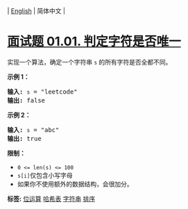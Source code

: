 | [English](README_EN.md) | 简体中文 |

# [面试题 01.01. 判定字符是否唯一](https://leetcode.cn/problems/is-unique-lcci)
<p>实现一个算法，确定一个字符串 <code>s</code> 的所有字符是否全都不同。</p>

<p><strong>示例 1：</strong></p>

<pre>
<strong>输入:</strong> <code>s</code> = "leetcode"
<strong>输出:</strong> false 
</pre>

<p><strong>示例 2：</strong></p>

<pre>
<strong>输入:</strong> <code>s</code> = "abc"
<strong>输出:</strong> true
</pre>

<p><strong>限制：</strong></p>

<ul>
	<li><code>0 &lt;= len(s) &lt;= 100 </code></li>
	<li><code>s[i]</code>仅包含小写字母</li>
	<li>如果你不使用额外的数据结构，会很加分。</li>
</ul>

**标签:**  [位运算](https://leetcode.cn/tag/bit-manipulation) [哈希表](https://leetcode.cn/tag/hash-table) [字符串](https://leetcode.cn/tag/string) [排序](https://leetcode.cn/tag/sorting) 
